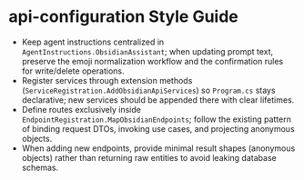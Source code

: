 # api-configuration Style Guide

- Keep agent instructions centralized in `AgentInstructions.ObsidianAssistant`; when updating prompt text, preserve the emoji normalization workflow and the confirmation rules for write/delete operations.
- Register services through extension methods (`ServiceRegistration.AddObsidianApiServices`) so `Program.cs` stays declarative; new services should be appended there with clear lifetimes.
- Define routes exclusively inside `EndpointRegistration.MapObsidianEndpoints`; follow the existing pattern of binding request DTOs, invoking use cases, and projecting anonymous objects.
- When adding new endpoints, provide minimal result shapes (anonymous objects) rather than returning raw entities to avoid leaking database schemas.

